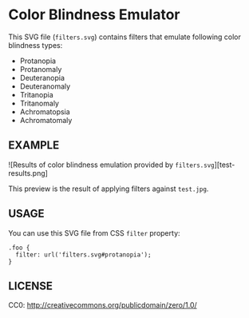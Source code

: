 Color Blindness Emulator
========================

This SVG file (`filters.svg`) contains filters that emulate following color
blindness types:

- Protanopia
- Protanomaly
- Deuteranopia
- Deuteranomaly
- Tritanopia
- Tritanomaly
- Achromatopsia
- Achromatomaly


EXAMPLE
-------

![Results of color blindness emulation provided by `filters.svg`][test-results.png]

This preview is the result of applying filters against `test.jpg`.


USAGE
-----

You can use this SVG file from CSS `filter` property:

    .foo {
      filter: url('filters.svg#protanopia');
    }


LICENSE
-------

CC0: http://creativecommons.org/publicdomain/zero/1.0/


[1]: http://caniuse.com/#feat=css-filters
